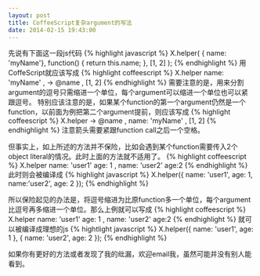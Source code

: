 ```yaml
---
layout: post
title: CoffeeScript复杂argument的写法
date: 2014-02-15 19:43:00
---
```


先说有下面这一段js代码
{% highlight javascript %}
X.helper(
    { name: 'myName'},
    function() {
        return this.name;
    },
    [1, 2]
);
{% endhighlight %}
用CoffeScript就应该写成
{% highlight coffeescript %}
X.helper
  name: 'myName'
  , 
  ->
    @name
  , [1, 2]
{% endhighlight %}
需要注意的是，用来分割argument的逗号只需缩进一个单位，每个argument可以缩进一个单位也可以紧跟逗号。
特别应该注意的是，如果某个function的第一个argument仍然是一个function，以前面为例把第二个argument提前，则应该写成
{% highlight coffeescript %}
X.helper ->
    @name
  , name: 'myName'
  , [1, 2]
{% endhighlight %}
注意箭头需要紧跟function call之后一个空格。

但事实上，如上所述的方法并不保险，比如会遇到某个function需要传入2个object literal的情况。此时上面的方法就不适用了。
{% highlight coffeescript %}
X.helper
  name: 'user1'
  age: 1
  , name: 'user2'
  age:2
{% endhighlight %}
此时则会被编译成
{% highlight javascript %}
X.helper({
    name: 'user1',
    age: 1,
    name:'user2',
    age: 2
});
{% endhighlight %}

所以保险起见的办法是，将逗号缩进为比原function多一个单位，每个argument比逗号再多缩进一个单位。那么上例就可以写成
{% highlight coffeescript %}
X.helper
    name: 'user1'
    age: 1
  ,
    name: 'user2'
    age:2
{% endhighlight %}
就可以被编译成理想的js
{% hightlight javascript %}
X.helper({
  name: 'user1',
  age: 1
}, {
  name: 'user2',
  age: 2
});
{% endhighlight %}

如果你有更好的方法或者发现了我的纰漏，欢迎email我，虽然可能并没有别人能看到。
